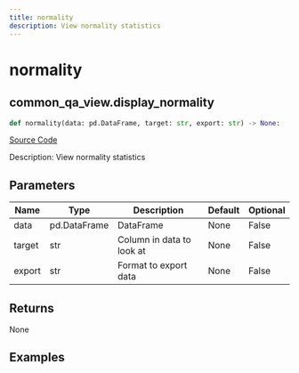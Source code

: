 ```yaml
---
title: normality
description: View normality statistics
---
```

# normality

## common_qa_view.display_normality

```python
def normality(data: pd.DataFrame, target: str, export: str) -> None:
```
[Source Code](https://github.com/OpenBB-finance/OpenBBTerminal/tree/main/openbb_terminal/common/quantitative_analysis/qa_view.py#L768)

Description: View normality statistics

## Parameters

| Name | Type | Description | Default | Optional |
| ---- | ---- | ----------- | ------- | -------- |
| data | pd.DataFrame | DataFrame | None | False |
| target | str | Column in data to look at | None | False |
| export | str | Format to export data | None | False |

## Returns

None

## Examples

